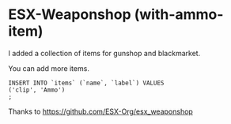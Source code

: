 # ESX-Weaponshop (with-ammo-item)

I added a collection of items for gunshop and blackmarket.

You can add more items. 

```
INSERT INTO `items` (`name`, `label`) VALUES 
('clip', 'Ammo')
;
```

Thanks to https://github.com/ESX-Org/esx_weaponshop
